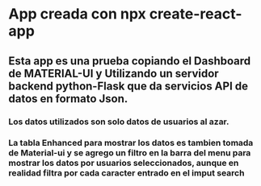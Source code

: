# App creada con npx create-react-app

<h2> Esta app es una prueba copiando el Dashboard de MATERIAL-UI y 
Utilizando un servidor backend python-Flask que da servicios API de datos
en formato Json. </h2>

<h3>Los datos utilizados son solo datos de usuarios al azar.</h3>

<h3>La tabla Enhanced para mostrar los datos es tambien tomada de Material-ui
y se agrego un filtro en la barra del menu para mostrar los datos por usuarios
seleccionados, aunque en realidad filtra por cada caracter entrado en el imput search</h3>

